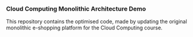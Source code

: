 ### Cloud Computing Monolithic Architecture Demo

This repository contains the optimised code, made by updating the original monolithic e-shopping platform for the Cloud Computing course. 
